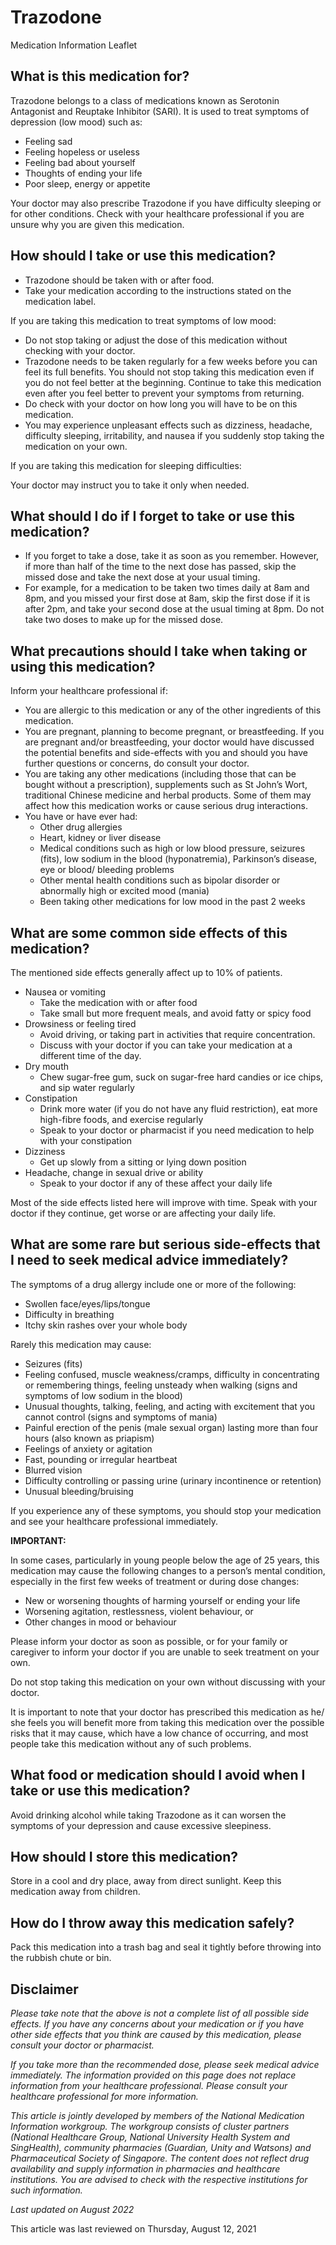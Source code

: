 # Trazodone

Medication Information Leaflet

What is this medication for?
----------------------------

Trazodone belongs to a class of medications known as Serotonin Antagonist and Reuptake Inhibitor (SARI). It is used to treat symptoms of depression (low mood) such as:

* Feeling sad
* Feeling hopeless or useless
* Feeling bad about yourself
* Thoughts of ending your life
* Poor sleep, energy or appetite

Your doctor may also prescribe Trazodone if you have difficulty sleeping or for other conditions. Check with your healthcare professional if you are unsure why you are given this medication.

How should I take or use this medication?
-----------------------------------------

* Trazodone should be taken with or after food.
* Take your medication according to the instructions stated on the medication label.

If you are taking this medication to treat symptoms of low mood:

* Do not stop taking or adjust the dose of this medication without checking with your doctor.
* Trazodone needs to be taken regularly for a few weeks before you can feel its full benefits. You should not stop taking this medication even if you do not feel better at the beginning. Continue to take this medication even after you feel better to prevent your symptoms from returning.
* Do check with your doctor on how long you will have to be on this medication.
* You may experience unpleasant effects such as dizziness, headache, difficulty sleeping, irritability, and nausea if you suddenly stop taking the medication on your own.

If you are taking this medication for sleeping difficulties:

Your doctor may instruct you to take it only when needed.

What should I do if I forget to take or use this medication?
------------------------------------------------------------

* If you forget to take a dose, take it as soon as you remember. However, if more than half of the time to the next dose has passed, skip the missed dose and take the next dose at your usual timing.
* For example, for a medication to be taken two times daily at 8am and 8pm, and you missed your first dose at 8am, skip the first dose if it is after 2pm, and take your second dose at the usual timing at 8pm. Do not take two doses to make up for the missed dose.

What precautions should I take when taking or using this medication?
--------------------------------------------------------------------

Inform your healthcare professional if:

* You are allergic to this medication or any of the other ingredients of this medication.
* You are pregnant, planning to become pregnant, or breastfeeding. If you are pregnant and/or breastfeeding, your doctor would have discussed the potential benefits and side-effects with you and should you have further questions or concerns, do consult your doctor.
* You are taking any other medications (including those that can be bought without a prescription), supplements such as St John’s Wort, traditional Chinese medicine and herbal products. Some of them may affect how this medication works or cause serious drug interactions.
* You have or have ever had:
  + Other drug allergies
  + Heart, kidney or liver disease
  + Medical conditions such as high or low blood pressure, seizures (fits), low sodium in the blood (hyponatremia), Parkinson’s disease, eye or blood/ bleeding problems
  + Other mental health conditions such as bipolar disorder or abnormally high or excited mood (mania)
  + Been taking other medications for low mood in the past 2 weeks

What are some common side effects of this medication?
-----------------------------------------------------

The mentioned side effects generally affect up to 10% of patients.

* Nausea or vomiting  
  + Take the medication with or after food
  + Take small but more frequent meals, and avoid fatty or spicy food
* Drowsiness or feeling tired
  + Avoid driving, or taking part in activities that require concentration.
  + Discuss with your doctor if you can take your medication at a different time of the day.
* Dry mouth
  + Chew sugar-free gum, suck on sugar-free hard candies or ice chips, and sip water regularly
* Constipation
  + Drink more water (if you do not have any fluid restriction), eat more high-fibre foods, and exercise regularly
  + Speak to your doctor or pharmacist if you need medication to help with your constipation
* Dizziness
  + Get up slowly from a sitting or lying down position
* Headache, change in sexual drive or ability
  + Speak to your doctor if any of these affect your daily life

Most of the side effects listed here will improve with time. Speak with your doctor if they continue, get worse or are affecting your daily life.

What are some rare but serious side-effects that I need to seek medical advice immediately?
-------------------------------------------------------------------------------------------

The symptoms of a drug allergy include one or more of the following:

* Swollen face/eyes/lips/tongue
* Difficulty in breathing
* Itchy skin rashes over your whole body

Rarely this medication may cause:

* Seizures (fits)
* Feeling confused, muscle weakness/cramps, difficulty in concentrating or remembering things, feeling unsteady when walking (signs and symptoms of low sodium in the blood)
* Unusual thoughts, talking, feeling, and acting with excitement that you cannot control (signs and symptoms of mania)
* Painful erection of the penis (male sexual organ) lasting more than four hours (also known as priapism)
* Feelings of anxiety or agitation
* Fast, pounding or irregular heartbeat
* Blurred vision
* Difficulty controlling or passing urine (urinary incontinence or retention)
* Unusual bleeding/bruising

If you experience any of these symptoms, you should stop your medication and see your healthcare professional immediately.

**IMPORTANT:**

In some cases, particularly in young people below the age of 25 years, this medication may cause the following changes to a person’s mental condition, especially in the first few weeks of treatment or during dose changes:

* New or worsening thoughts of harming yourself or ending your life
* Worsening agitation, restlessness, violent behaviour, or
* Other changes in mood or behaviour

Please inform your doctor as soon as possible, or for your family or caregiver to inform your doctor if you are unable to seek treatment on your own.

Do not stop taking this medication on your own without discussing with your doctor.

It is important to note that your doctor has prescribed this medication as he/ she feels you will benefit more from taking this medication over the possible risks that it may cause, which have a low chance of occurring, and most people take this medication without any of such problems.

What food or medication should I avoid when I take or use this medication?
--------------------------------------------------------------------------

Avoid drinking alcohol while taking Trazodone as it can worsen the symptoms of your depression and cause excessive sleepiness.

How should I store this medication?
-----------------------------------

Store in a cool and dry place, away from direct sunlight. Keep this medication away from children.

How do I throw away this medication safely?
-------------------------------------------

Pack this medication into a trash bag and seal it tightly before throwing into the rubbish chute or bin.

Disclaimer
----------

*Please take note that the above is not a complete list of all possible side effects. If you have any concerns about your medication or if you have other side effects that you think are caused by this medication, please consult your doctor or pharmacist.*

*If you take more than the recommended dose, please seek medical advice immediately. The information provided on this page does not replace information from your healthcare professional. Please consult your healthcare professional for more information.*

*This article is jointly developed by members of the National Medication Information workgroup. The workgroup consists of cluster partners (National Healthcare Group, National University Health System and SingHealth), community pharmacies (Guardian, Unity and Watsons) and Pharmaceutical Society of Singapore. The content does not reflect drug availability and supply information in pharmacies and healthcare institutions. You are advised to check with the respective institutions for such information.*

*Last updated on August 2022*

This article was last reviewed on
Thursday, August 12, 2021
